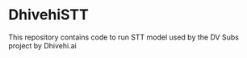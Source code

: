 # DhivehiSTT
This repository contains code to run STT model used by the DV Subs project by Dhivehi.ai
